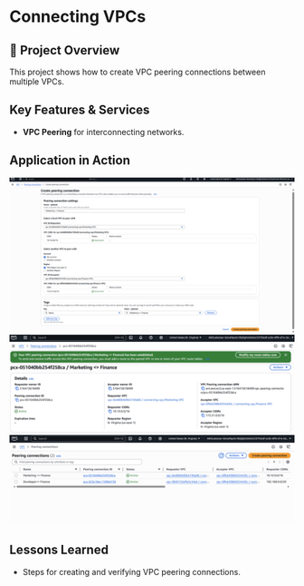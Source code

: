 # Connecting VPCs

## 📌 Project Overview
This project shows how to create VPC peering connections between multiple VPCs.

## Key Features & Services
- **VPC Peering** for interconnecting networks.

## Application in Action
![VPC Peering](p6-1.png)
![VPC Peering](p6-2.png)
![VPC Peering](p6-3.png)

## Lessons Learned
- Steps for creating and verifying VPC peering connections.
